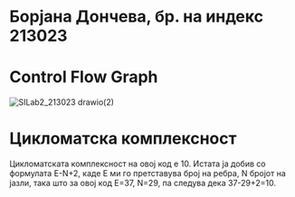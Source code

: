 # Борјана Дончева, бр. на индекс 213023
# Control Flow Graph
![SILab2_213023 drawio(2)](https://github.com/borjanadonceva15/SI_2023_lab2_213023/assets/101622176/6661b846-c2d6-4421-8af6-98df38ec9a38)

# Цикломатска комплексност
Цикломатската комплексност на овој код е 10. Истата ја добив со формулата E-N+2, каде Е ми го претставува број на ребра, N бројот на јазли, така што за овој код
Е=37, N=29, па следува дека 37-29+2=10.
